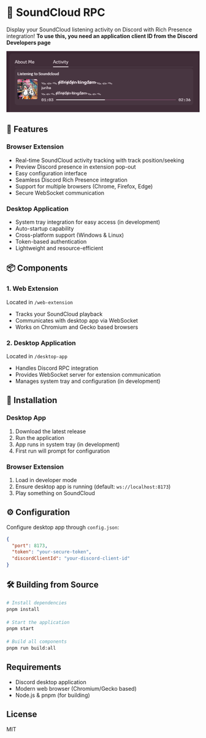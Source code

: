 # 🎵 SoundCloud RPC

Display your SoundCloud listening activity on Discord with Rich Presence integration!
**To use this, you need an application client ID from the Discord Developers page**

![Discord Status Example](assets/discord-status.png)

## 🚀 Features

### Browser Extension

- Real-time SoundCloud activity tracking with track position/seeking
- Preview Discord presence in extension pop-out
- Easy configuration interface
- Seamless Discord Rich Presence integration
- Support for multiple browsers (Chrome, Firefox, Edge)
- Secure WebSocket communication

### Desktop Application

- System tray integration for easy access (in development)
- Auto-startup capability
- Cross-platform support (Windows & Linux)
- Token-based authentication
- Lightweight and resource-efficient

## 📦 Components

### 1. Web Extension

Located in `/web-extension`

- Tracks your SoundCloud playback
- Communicates with desktop app via WebSocket
- Works on Chromium and Gecko based browsers

### 2. Desktop Application

Located in `/desktop-app`

- Handles Discord RPC integration
- Provides WebSocket server for extension communication
- Manages system tray and configuration (in development)

## 🔧 Installation

### Desktop App

1. Download the latest release
2. Run the application
3. App runs in system tray (in development)
4. First run will prompt for configuration

### Browser Extension

1. Load in developer mode
2. Ensure desktop app is running (default: `ws://localhost:8173`)
3. Play something on SoundCloud

## ⚙️ Configuration

Configure desktop app through `config.json`:

```json
{
  "port": 8173,
  "token": "your-secure-token",
  "discordClientId": "your-discord-client-id"
}
```

## 🛠️ Building from Source

```bash
# Install dependencies
pnpm install

# Start the application
pnpm start

# Build all components
pnpm run build:all
```

## Requirements

- Discord desktop application
- Modern web browser (Chromium/Gecko based)
- Node.js & pnpm (for building)

## License

MIT
